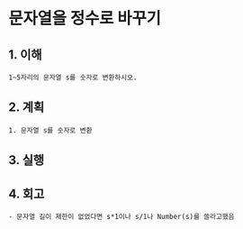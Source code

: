 # 문자열을 정수로 바꾸기

## 1. 이해
    1~5자리의 문자열 s를 숫자로 변환하시오.

## 2. 계획
    1. 문자열 s를 숫자로 변환

## 3. 실행

## 4. 회고
    - 문자열 길이 제한이 없었다면 s*1이나 s/1나 Number(s)를 쓸라고했음